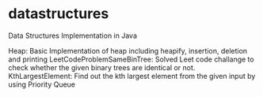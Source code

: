 # datastructures

Data Structures Implementation in Java 

Heap: Basic Implementation of heap including heapify, insertion, deletion and printing
LeetCodeProblemSameBinTree: Solved Leet code challange to check whether the given binary trees are identical or not.
KthLargestElement: Find out the kth largest element from the given input by using Priority Queue
